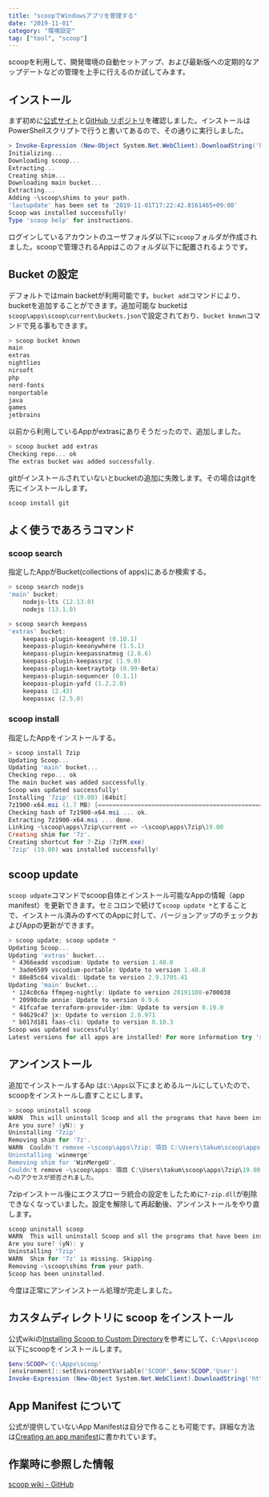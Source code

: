```yaml
---
title: "scoopでWindowsアプリを管理する"
date: "2019-11-01"
category: "環境設定"
tag: ["tool", "scoop"]
---
```


scoopを利用して、開発環境の自動セットアップ、および最新版への定期的なアップデートなどの管理を上手に行えるのか試してみます。

## インストール

まず初めに[公式サイト](https://scoop.sh/)と[GitHub リポジトリ](https://github.com/lukesampson/scoop)を確認しました。インストールはPowerShellスクリプトで行うと書いてあるので、その通りに実行しました。

``` powershell
> Invoke-Expression (New-Object System.Net.WebClient).DownloadString('https://get.scoop.sh')
Initializing...
Downloading scoop...
Extracting...
Creating shim...
Downloading main bucket...
Extracting...
Adding ~\scoop\shims to your path.
'lastupdate' has been set to '2019-11-01T17:22:42.8161465+09:00'
Scoop was installed successfully!
Type 'scoop help' for instructions.
```

ログインしているアカウントのユーザフォルダ以下に`scoop`フォルダが作成されました。scoopで管理されるAppはこのフォルダ以下に配置されるようです。

## Bucket の設定

デフォルトではmain backetが利用可能です。`bucket add`コマンドにより、bucketを追加することができます。追加可能な bucketは`scoop\apps\scoop\current\buckets.json`で設定されており、`bucket known`コマンドで見る事もできます。

``` powershell
> scoop bucket known
main
extras
nightlies
nirsoft
php
nerd-fonts
nonportable
java
games
jetbrains
```

以前から利用しているAppがextrasにありそうだったので、追加しました。

``` powershell
> scoop bucket add extras
Checking repo... ok
The extras bucket was added successfully.
```

gitがインストールされていないとbucketの追加に失敗します。その場合はgitを先にインストールします。

``` powershell
scoop install git
```

## よく使うであろうコマンド

### scoop search

指定したAppがBucket(collections of apps)にあるか検索する。

``` powershell
> scoop search nodejs
'main' bucket:
    nodejs-lts (12.13.0)
    nodejs (13.1.0)

> scoop search keepass
'extras' bucket:
    keepass-plugin-keeagent (0.10.1)
    keepass-plugin-keeanywhere (1.5.1)
    keepass-plugin-keepassnatmsg (2.0.6)
    keepass-plugin-keepassrpc (1.9.0)
    keepass-plugin-keetraytotp (0.99-Beta)
    keepass-plugin-sequencer (0.1.1)
    keepass-plugin-yafd (1.2.2.0)
    keepass (2.43)
    keepassxc (2.5.0)
```

### scoop install

指定したAppをインストールする。

``` powershell
> scoop install 7zip
Updating Scoop...
Updating 'main' bucket...
Checking repo... ok
The main bucket was added successfully.
Scoop was updated successfully!
Installing '7zip' (19.00) [64bit]
7z1900-x64.msi (1.7 MB) [===============================================================================================] 100%
Checking hash of 7z1900-x64.msi ... ok.
Extracting 7z1900-x64.msi ... done.
Linking ~\scoop\apps\7zip\current => ~\scoop\apps\7zip\19.00
Creating shim for '7z'.
Creating shortcut for 7-Zip (7zFM.exe)
'7zip' (19.00) was installed successfully!
```

## scoop update

`scoop udpate`コマンドでscoop自体とインストール可能なAppの情報（app manifest）を更新できます。セミコロンで続けて`scoop update *`とすることで、インストール済みのすべてのAppに対して、バージョンアップのチェックおよびAppの更新ができます。

``` powershell
> scoop update; scoop update *
Updating Scoop...
Updating 'extras' bucket...
 * 4366eadd vscodium: Update to version 1.40.0                           2 hours ago
 * 3ade6589 vscodium-portable: Update to version 1.40.0                  2 hours ago
 * 88e85c64 vivaldi: Update to version 2.9.1705.41                       2 hours ago
Updating 'main' bucket...
 * 124c0c6a ffmpeg-nightly: Update to version 20191108-e700038           2 hours ago
 * 20998cde annie: Update to version 0.9.6                               2 hours ago
 * 41fcafae terraform-provider-ibm: Update to version 0.19.0             3 hours ago
 * 94629c47 jx: Update to version 2.0.971                                3 hours ago
 * b017d181 faas-cli: Update to version 0.10.3                           3 hours ago
Scoop was updated successfully!
Latest versions for all apps are installed! For more information try 'scoop status'
```

## アンインストール

追加でインストールするAp は`C:\Apps`以下にまとめるルールにしていたので、scoopをインストールし直すことにします。

``` powershell
> scoop uninstall scoop
WARN  This will uninstall Scoop and all the programs that have been installed with Scoop!
Are you sure? (yN): y
Uninstalling '7zip'
Removing shim for '7z'.
WARN  Couldn't remove ~\scoop\apps\7zip: 項目 C:\Users\takum\scoop\apps\7zip\19.00\7-zip.dll を削除できません: パス '7-zip.dll' へのアクセスが拒否されました。.Exception
Uninstalling 'winmerge'
Removing shim for 'WinMergeU'.
Couldn't remove ~\scoop\apps: 項目 C:\Users\takum\scoop\apps\7zip\19.00\7-zip.dll を削除できません: パス '7-zip.dll'
へのアクセスが拒否されました。
```

7zipインストール後にエクスプローラ統合の設定をしたために`7-zip.dll`が削除できなくなっていました。設定を解除して再起動後、アンインストールをやり直します。

``` powershell
scoop uninstall scoop
WARN  This will uninstall Scoop and all the programs that have been installed with Scoop!
Are you sure? (yN): y
Uninstalling '7zip'
WARN  Shim for '7z' is missing. Skipping.
Removing ~\scoop\shims from your path.
Scoop has been uninstalled.
```

今度は正常にアンインストール処理が完走しました。

## カスタムディレクトリに scoop をインストール

公式wikiの[Installing Scoop to Custom Directory](https://github.com/lukesampson/scoop/wiki/Quick-Start#installing-scoop-to-custom-directory)を参考にして、`C:\Apps\scoop`以下にscoopをインストールします。

``` powershell
$env:SCOOP='C:\Apps\scoop'
[environment]::setEnvironmentVariable('SCOOP',$env:SCOOP,'User')
Invoke-Expression (New-Object System.Net.WebClient).DownloadString('https://get.scoop.sh')
```

## App Manifest について

公式が提供していないApp Manifestは自分で作ることも可能です。詳細な方法は[Creating an app manifest](https://github.com/lukesampson/scoop/wiki/Creating-an-app-manifest)に書かれています。

## 作業時に参照した情報

[scoop wiki - GitHub](https://github.com/lukesampson/scoop/wiki)
